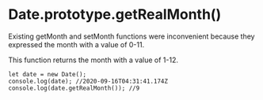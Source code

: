 # Date.prototype.getRealMonth()

Existing getMonth and setMonth functions were inconvenient because they expressed the month with a value of 0-11.

This function returns the month with a value of 1-12.

```
let date = new Date();
console.log(date); //2020-09-16T04:31:41.174Z
console.log(date.getRealMonth()); //9
```
